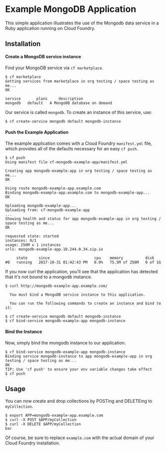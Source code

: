 # Example MongoDB Application

This simple application illustrates the use of the Mongodb data service in a Ruby application running on Cloud Foundry.

## Installation

#### Create a MongoDB service instance

Find your MongoDB service via `cf marketplace`.

```
$ cf marketplace
Getting services from marketplace in org testing / space testing as me...
OK

service       plans     description
mongodb   default   A MongoDB database on demand
```

Our service is called `mongodb`.  To create an instance of this service, use:

```
$ cf create-service mongodb default mongodb-instance
```

#### Push the Example Application

The example application comes with a Cloud Foundry `manifest.yml` file, which provides all of the defaults necessary for an easy `cf push`.

```
$ cf push
Using manifest file cf-mongodb-example-app/manifest.yml

Creating app mongodb-example-app in org testing / space testing as me...
OK

Using route mongodb-example-app.example.com
Binding mongodb-example-app.example.com to mongodb-example-app...
OK

Uploading mongodb-example-app...
Uploading from: cf-mongodb-example-app
...
Showing health and status for app mongodb-example-app in org testing / space testing as me...
OK

requested state: started
instances: 0/1
usage: 256M x 1 instances
urls: mongodb-example-app.10.244.0.34.xip.io

     state     since                    cpu    memory          disk
#0   running   2017-10-31 01:42:43 PM   0.0%   75.5M of 256M   0 of 1G
```

If you now curl the application, you'll see that the application has detected that it's not bound to a mongodb instance.

```
$ curl http://mongodb-example-app.example.com/

  You must bind a MongoDB service instance to this application.

  You can run the following commands to create an instance and bind to it:

$ cf create-service mongodb default mongodb-instance
$ cf bind-service mongodb-example-app mongodb-instance
```

#### Bind the Instance

Now, simply bind the mongodb instance to our application.

```
$ cf bind-service mongodb-example-app mongodb-instance
Binding service mongodb-instance to app mongodb-example-app in org testing / space testing as me...
OK
TIP: Use 'cf push' to ensure your env variable changes take effect
$ cf push
```

## Usage

You can now create and drop collections by POSTing and DELETEing to `myCollection`.

```
$ export APP=mongodb-example-app.example.com
$ curl -X POST $APP/myCollection
$ curl -X DELETE $APP/myCollection
bar
```

Of course, be sure to replace `example.com` with the actual domain of your Cloud Foundry installation.
